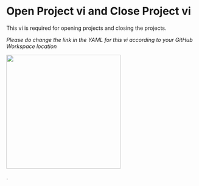 #
# Open Project vi and Close Project vi

This vi is required for opening projects and closing the projects.

*Please do change the link in the YAML for this vi according to your GitHub Workspace location*

<kbd>
<img src="https://github.com/solitontech/LabVIEW_Starter_Repo/blob/main/docs/assets/images/readme%20images/openproject.png" height="300">
</kbd>

.


